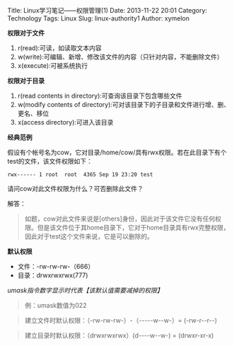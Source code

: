 Title: Linux学习笔记——权限管理(1)
Date: 2013-11-22 20:01
Category: Technology
Tags: Linux
Slug: linux-authority1
Author: xymelon

**权限对于文件**

1. r(read):可读，如读取文本内容
1. w(write):可编辑、新增、修改该文件的内容（只针对内容，不能删除文件）
1. x(execute):可被系统执行

<!-- PELICAN_END_SUMMARY -->

**权限对于目录**

1. r(read contents in directory):可查询该目录下包含哪些文件
1. w(modify contents of directory):可对该目录下的子目录和文件进行增、删、更名、移位
1. x(access directory):可进入该目录
 
**经典范例**

假设有个帐号名为cow，它对目录/home/cow/具有rwx权限。若在此目录下有个test的文件，该文件权限如下：
	 
	rwx------ 1 root  root  4365 Sep 19 23:20 test

请问cow对此文件权限为什么？可否删除此文件？

解答：
>如题，cow对此文件来说是[others]身份，因此对于该文件它没有任何权限。但是该文件位于其home目录下，它对于home目录具有rwx完整权限，因此对于test这个文件来说，它是可以删除的。
 
**默认权限**

- 文件：-rw-rw-rw-（666）
- 目录：drwxrwxrwx(777)

*umask指令数字显示时代表【该默认值需要减掉的权限】*

>例：umask数值为022

>建立文件时默认权限：（-rw-rw-rw-）-（-----w--w-）= (-rw-r--r--)

>建立目录时默认权限：（drwxrwxrwx）(d----w--w-) = (drwxr-xr-x)
